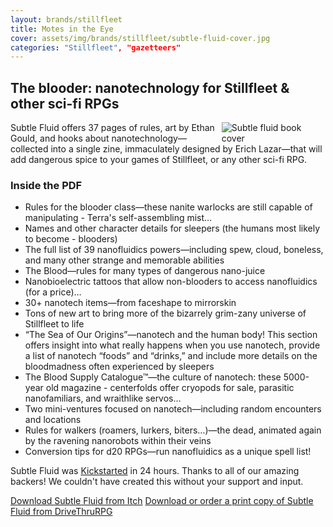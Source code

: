 ```yaml
---
layout: brands/stillfleet
title: Motes in the Eye
cover: assets/img/brands/stillfleet/subtle-fluid-cover.jpg
categories: "Stillfleet", "gazetteers"
---
```


## The blooder: nanotechnology for Stillfleet & other sci-fi RPGs

<img src="{{ '/assets/img/products/subtle-fluid/subtle-fluid.jpg' }}" alt="Subtle fluid book cover" style="float: right; max-width: 33%;" />

Subtle Fluid offers 37 pages of rules, art by Ethan Gould, and hooks about nanotechnology—collected into a single zine, immaculately designed by Erich Lazar—that will add dangerous spice to your games of Stillfleet, or any other sci-fi RPG.

### Inside the PDF

- Rules for the blooder class—these nanite warlocks are still capable of manipulating - Terra's self-assembling mist…
- Names and other character details for sleepers (the humans most likely to become - blooders)
- The full list of 39 nanofluidics powers—including spew, cloud, boneless, and many other strange and memorable abilities
- The Blood—rules for many types of dangerous nano-juice
- Nanobioelectric tattoos that allow non-blooders to access nanofluidics (for a price)…
- 30+ nanotech items—from faceshape to mirrorskin
- Tons of new art to bring more of the bizarrely grim-zany universe of Stillfleet to life
- “The Sea of Our Origins”—nanotech and the human body! This section offers insight into what really happens when you use nanotech, provide a list of nanotech “foods” and “drinks,” and include more details on the bloodmadness often experienced by sleepers
- The Blood Supply Catalogue™—the culture of nanotech: these 5000-year old magazine - centerfolds offer cryopods for sale, parasitic nanofamiliars, and wraithlike servos… 
- Two mini-ventures focused on nanotech—including random encounters and locations
- Rules for walkers (roamers, lurkers, biters…)—the dead, animated again by the ravening nanorobots within their veins
- Conversion tips for d20 RPGs—run nanofluidics as a unique spell list!

Subtle Fluid was [Kickstarted](https://www.kickstarter.com/projects/wythe/subtle-fluid/) in 24 hours. Thanks to all of our amazing backers! We couldn't have created this without your support and input.

[Download Subtle Fluid from Itch](https://stillfleet.itch.io/subtle-fluid)
[Download or order a print copy of Subtle Fluid from DriveThruRPG](https://www.drivethrurpg.com/product/356269/Subtle-Fluid--The-blooder)
